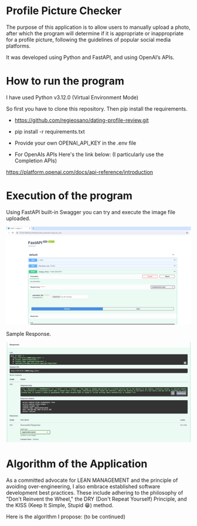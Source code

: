 # Profile Picture Checker

The purpose of this application is to allow users to manually upload a photo, after which the program will determine if it is appropriate or inappropriate for a profile picture, following the guidelines of popular social media platforms.

It was developed using Python and FastAPI, and using OpenAI’s APIs. 

# How to run the program

I have used Python v3.12.0 (Virtual Environment Mode)

So first you have to clone this repository. Then pip install the requirements.

-  https://github.com/regieosano/dating-profile-review.git

-  pip install -r requirements.txt

-  Provide your own OPENAI_API_KEY in the .env file

-  For OpenAIs APIs Here's the link below:
   (I particularly use the Completion APIs)

  https://platform.openai.com/docs/api-reference/introduction

# Execution of the program

Using FastAPI built-in Swagger you can try and execute the image file uploaded.

![image info](./images/FastAPI-Swagger.png)

Sample Response.

![image info](./images/Fast-API-Swagger-Response.png)

# Algorithm of the Application

As a committed advocate for LEAN MANAGEMENT and the principle of avoiding over-engineering, I also embrace established software development best practices. These include adhering to the philosophy of "Don't Reinvent the Wheel," the DRY (Don't Repeat Yourself) Principle, and the KISS (Keep It Simple, Stupid 😁) method.

Here is the algorithm I propose: (to be continued)



